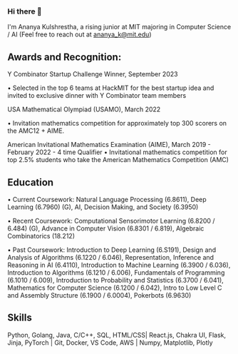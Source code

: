 ### Hi there 👋

I'm Ananya Kulshrestha, a rising junior at MIT majoring in Computer Science / AI (Feel free to reach out at ananya_k@mit.edu)

## Awards and Recognition:
Y Combinator Startup Challenge Winner, September 2023

• Selected in the top 6 teams at HackMIT for the best startup idea and invited to exclusive dinner with Y Combinator team members

USA Mathematical Olympiad (USAMO), March 2022

• Invitation mathematics competition for approximately top 300 scorers on the AMC12 + AIME.

American Invitational Mathematics Examination (AIME), March 2019 - February 2022 - 4 time Qualifier 
• Invitational mathematics competition for top 2.5% students who take the American Mathematics Competition (AMC) 

## Education
• Current Coursework: Natural Language Processing (6.8611), Deep Learning (6.7960) (G), AI, Decision Making, and Society (6.3950)

• Recent Coursework: Computational Sensorimotor Learning (6.8200 / 6.484) (G), Advance in Computer Vision (6.8301 / 6.819), Algebraic Combinatorics (18.212)

• Past Coursework: Introduction to Deep Learning (6.S191), Design and Analysis of Algorithms (6.1220 / 6.046), Representation, Inference and Reasoning in AI (6.4110), Introduction to Machine Learning (6.3900 / 6.036), Introduction to Algorithms (6.1210 / 6.006), Fundamentals of Programming (6.1010 / 6.009), Introduction to Probability and Statistics (6.3700 / 6.041), Mathematics for Computer Science (6.1200 / 6.042),  Intro to Low Level C and Assembly Structure (6.1900 / 6.0004), Pokerbots (6.9630)

## Skills
Python, Golang, Java, C/C++, SQL, HTML/CSS| React.js, Chakra UI, Flask, Jinja, PyTorch | Git, Docker, VS Code, AWS | Numpy, Matplotlib, Plotly

<!--
**ananyakul/ananyakul** is a ✨ _special_ ✨ repository because its `README.md` (this file) appears on your GitHub profile.



Here are some ideas to get you started:

- 🔭 I’m currently working on ...
- 🌱 I’m currently learning ...
- 👯 I’m looking to collaborate on ...
- 🤔 I’m looking for help with ...
- 💬 Ask me about ...
- 📫 How to reach me: ...
- 😄 Pronouns: ...
- ⚡ Fun fact: ...
-->
